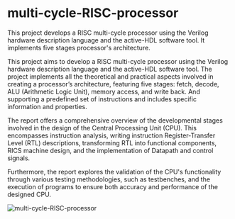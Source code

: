 # multi-cycle-RISC-processor
This project develops a RISC multi-cycle processor using the Verilog hardware description language and the active-HDL software tool. It implements five stages processor's architecture.

This project aims to develop a RISC multi-cycle processor using the Verilog hardware description
language and the active-HDL software tool. The project implements all the theoretical and
practical aspects involved in creating a processor’s architecture, featuring five stages: fetch,
decode, ALU (Arithmetic Logic Unit), memory access, and write back. And supporting a
predefined set of instructions and includes specific information and properties.

The report offers a comprehensive overview of the developmental stages involved in the design of
the Central Processing Unit (CPU). This encompasses instruction analysis, writing instruction
Register-Transfer Level (RTL) descriptions, transforming RTL into functional components, RICS
machine design, and the implementation of Datapath and control signals.

Furthermore, the report explores the validation of the CPU's functionality through various testing
methodologies, such as testbenches, and the execution of programs to ensure both accuracy and
performance of the designed CPU.

![multi-cycle-RISC-processor](https://github.com/dohmeid/multi-cycle-RISC-processor/assets/90987176/c88d6de5-152a-47d6-ac80-cf47fe7a0cb0)

